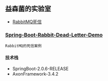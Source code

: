 ## 益森菌的实验室

* [RabbitMQ死信](#spring-boot-rabbit-deal-letter-demo)

<a name="spring-boot-rabbit-deal-letter-demo"></a>
### [Spring-Boot-Rabbit-Dead-Letter-Demo](./tree/spring-boot-rabbit-dead-letter-demo)
    
    RabbitMQ的死信案例
    
#### 技术栈
* SpringBoot-2.0.6-RELEASE
* AxonFramework-3.4.2